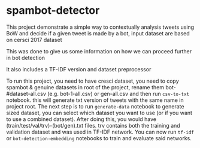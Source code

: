 # spambot-detector

This project demonstrate a simple way to contextually analysis tweets using BoW
and decide if a given tweet is made by a bot, input dataset are based on cersci 2017 dataset
 
This was done to give us some information on how we can proceed further in bot detection

It also includes a TF-IDF version and dataset preprocessor

To run this project, you need to have cresci dataset, you need to copy spambot & genuine datasets
in root of the project, rename them bot-#dataset-all.csv (e.g. bot-1-all.csv) or gen-all.csv
and then run `csv-to-txt` notebook. this will generate txt version of tweets with the same name
in project root.
The next step is to run `generate-data` notebook to generate sized dataset, you can select which
dataset you want to use (or if you want to use a combined dataset).
After doing this, you would have (train/test/val/trv)-(bot/gen).txt files. trv contains both the
training and validation dataset and was used in TF-IDF network.
You can now run `tf-idf` or `bot-detection-embedding` notebooks to train and evaluate said networks.
